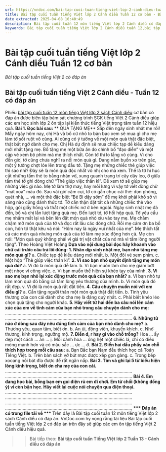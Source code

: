 ```yaml
---
url: https://vndoc.com/bai-tap-cuoi-tuan-tieng-viet-lop-2-canh-dieu-tuan-12-co-ban-309904
title: Bài tập cuối tuần tiếng Việt lớp 2 Cánh diều Tuần 12 cơ bản - Bài tập cuối tuần tiếng Việt 2 có đáp án - VnDoc.com
date_extracted: 2025-04-08 10:40:49
description: Bài tập cuối tuần 12 môn tiếng Việt lớp 2 Cánh diều có đáp án bao gồm nhiều dạng bài tập tiếng Việt cơ bản khác nhau giúp các em rèn luyện những kỹ năng làm bài hiệu quả.
keywords: Bài tập cuối tuần tiếng Việt lớp 2 Cánh diều tuần 12,bài tập cuối tuần tiếng việt 2 tuần 12,bài tập cuối tuần môn tiếng việt lớp 2 Cánh diều tuần 12,bài tập cuối tuần tiếng việt lớp 2 sách Cánh diều tuần 12,bài tập cuối tuần 12 môn tiếng việt lớp 2 Cánh diều,bài tập cuối tuần 12 tiếng việt 2 Cánh diều,bài tập tiếng việt lớp 2 tuần 12,phiếu bài tập tiếng việt lớp 2 tuần 12,đề tiếng việt lớp 2 tuần 12
---
```


# Bài tập cuối tuần tiếng Việt lớp 2 Cánh diều Tuần 12 cơ bản
 _Bài tập cuối tuần tiếng Việt 2 có đáp án_
## Bài tập cuối tuần tiếng Việt 2 Cánh diều - Tuần 12 có đáp án
Phiếu [bài tập cuối tuần 12 môn tiếng Việt lớp 2 sách Cánh diều](<https://vndoc.com/bai-tap-cuoi-tuan-lop-2-mon-tieng-viet-cd>) cơ bản có đáp án được biên tập bám sát chương trình SGK tiếng Việt 2 Cánh diều giúp các em học sinh lớp 2 ôn tập lại kiến thức tiếng Việt trọng tâm tuần 12 hiệu quả.
**Bài 1. Đọc bài sau:**
** QUÀ TẶNG MẸ**
Sắp đến ngày sinh nhật mẹ rồi\! Mấy ngày hôm nay, chị Hà và bố cứ nhỏ to bàn bạc xem sẽ mua gì cho mẹ làm tớ sốt ruột vô cùng.
Ai cũng có ý tưởng về một món quà thật đặc biệt, thật bất ngờ dành cho mẹ. Chị Hà dự định sẽ mua chiếc tạp dề kiểu dáng mới nhất tặng mẹ. Bố tặng mẹ một bữa ăn do chính bố “đạo diễn” và một cặp vé xem bộ phim mà mẹ thích nhất. Còn tớ thì lo lắng vô cùng. Vì cho đến giờ, tớ cũng chưa nghĩ ra nổi món quà gì. Đang nằm buồn xo trên gác, một ý tưởng chợt lóe lên trong đầu tớ. Tặng mẹ những chiếc thẻ giúp việc thì sao nhỉ? Đây sẽ là món quà độc nhất vô nhị cho mà xem. Thế là tớ hì hục cắt những tấm thẻ to bằng nhãn vở, xung quanh trang trí cây dây leo, ở giữa tấm thẻ tớ ghi dòng chữ “Thẻ giúp việc thần kì”. Để xem tớ sẽ giúp mẹ những việc gì nào. Mẹ tớ làm thợ may, hay mỏi lưng vì vậy tớ viết dòng chữ “mát xoa” màu đỏ. Sau vài giờ cặm cụi, tớ có gần chục cái thẻ: dọn phòng, quét nhà, … và một thẻ đặc biệt “Bé Bi dậy sớm” để mẹ khỏi phải khổ sở vì sáng nào cũng đánh thức tớ. Tớ cẩn thận đặt tất cả những chiếc thẻ vào hộp, gói giấy hồng và thắt một chiếc nơ ở bên ngoài.
Ngày sinh nhật mẹ đã đến, bố và chị lần lượt  tặng quà mẹ. Đến lượt tớ, tớ hồi hộp quá. Tớ yêu cầu mẹ nhắm mắt lại và bẽn lẽn đặt món quà nhỏ xíu vào tay mẹ. Mẹ chầm chậm mở món quà của tớ và đọc rất lâu các dòng chữ. Rồi mẹ cảm ơn ba bố con, hôn tớ thật kêu và nói: “Hôm nay là ngày vui nhất của mẹ”. Mẹ thích tất cả các món quà nhưng món quà của tớ làm mẹ xúc động hơn cả. Mẹ còn nói: “Món quà quý không phải vì giá trị vật chất của nó mà vì tấm lòng người tặng”.
Theo Hoàng Việt Hoàng
**Dựa vào nội dung bài đọc hãy khoanh vào chữ cái trước câu trả lời đúng:**
**1\. Nhân dịp sinh nhật mẹ, bạn nhỏ tặng mẹ món quà gì?**
a. Chiếc tạp dề kiểu dáng mới nhất.
b. Một đôi vé xem phim.
c. Một hộp “Thẻ giúp việc thần kì”.
**2\. Vì sao bạn nhỏ quyết định tặng mẹ món quà đó?**
a. Vì đó là món quà dễ làm.
b. Vì bạn muốn làm cho mẹ giảm bớt mệt nhọc vì công việc.
c. Vì bạn muốn thể hiện sự khéo tay của mình.
**3\. Vì sao mẹ bạn nhỏ lại xúc động trước món quà của bạn nhất?**
a. Vì bạn nhỏ tự làm món quà đó bằng cả tấm lòng yêu thương của mình.
b. Vì món quà đó rất đẹp.
v. Vì đó là món quà rất đắt tiền.
**4\. Câu chuyện muốn nói với em điều gì?**
a. Cần tặng người thân một món quà thật đắt tiền.
b. Tình yêu thương của con cái dành cho cha mẹ là đáng quý nhất.
c. Phải biết khéo léo chọn quà tặng cho người khác.
**5\. Hãy viết từ hai đến ba câu nói lên cảm xúc của em về tình cảm của bạn nhỏ trong câu chuyện dành cho mẹ:**
………………………………………………………………………………………...
………………………………………………………………………………………...
**6\. Những từ nào ở dòng sau đây nêu đúng tình cảm của bạn nhỏ dành cho mẹ?**
a. Thương yêu, quan tâm, biết ơn.
b. An ủi, động viên, khuyến khích.
c. Nhớ thương, kính trọng, ngưỡng mộ.
**7\. Điền d, r hay gi vào chỗ trống?**
Hoa ... ấy đẹp một cách ... ản ... ị. Mỗi cánh hoa ... ống hệt một chiếc lá, chỉ có điều mỏng manh hơn và có màu sắc ... ực ... ỡ.
**Bài 2. Điền hai dấu phẩy vào chỗ thích hợp trong mỗi câu sau:**
a. Bạn Bắc bạn Nam đều thích học cả Toán Tiếng Việt.
b. Trên bàn  sách vở bút mực được xếp gọn gàng.
c. Trong bếp xooang nồi bát đĩa được để rất ngăn nắp.
**Bài 3. Tìm và ghi lại 5 từ biểu hiện lòng kính trọng, biết ơn cha mẹ của con cái.**
………………………………………………………………………………………...
………………………………………………………………………………………...
**Bài 4. Em đang học bài, bỗng bạn em gọi điện rủ em đi chơi. Em từ chối \(không đồng ý\) vì còn bận học. Hãy viết lại cuộc nói chuyện qua điện thoại.**
………………………………………………………………………………………...
………………………………………………………………………………………...
………………………………………………………………………………………...
………………………………………………………………………………………...
**\*\*\* Đáp án có trong file tải về \*\*\***
Trên đây là Bài tập cuối tuần 12 môn tiếng Việt lớp 2 sách Cánh diều có đáp án. VnDoc.com hy vọng rằng tài liệu Bài tập cuối tuần tiếng Việt lớp 2 có đáp án trên đây sẽ giúp các em ôn tập tiếng Việt 2 Cánh diều hiệu quả.
>> Bài tiếp theo: **Bài tập cuối tuần Tiếng Việt lớp 2 Tuần 13 - Cánh diều có đáp án**
